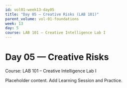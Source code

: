 ```yaml
---
id: vol01-week13-day05
title: "Day 05 — Creative Risks (LAB 101)"
parent_volume: vol-01-foundations
week: 13
day: 5
course: LAB 101 – Creative Intelligence Lab I
---
```


# Day 05 — Creative Risks
Course: LAB 101 – Creative Intelligence Lab I

Placeholder content. Add Learning Session and Practice.

